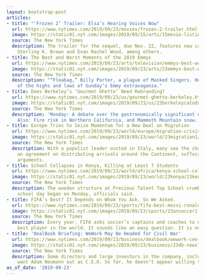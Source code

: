 ```yaml
---
layout: bootstrap-post
articles:
- title: "‘Frozen 2’ Trailer: Elsa’s Hearing Voices Now"
  url: https://www.nytimes.com/2019/09/23/movies/frozen-2-trailer.html
  image: https://static01.nyt.com/images/2019/09/15/arts/15movie-listings-frozen/15movie-listings-frozen-facebookJumbo.jpg
  source: The New York Times
  description: The trailer for the sequel, due Nov. 22, features new cast members
    Sterling K. Brown and Evan Rachel Wood, among others.
- title: The Best and Worst Moments of the 2019 Emmys
  url: https://www.nytimes.com/2019/09/23/arts/television/emmys-best-worst.html
  image: https://static01.nyt.com/images/2019/09/23/arts/23emmys-best-worst-got/23emmys-best-worst-got-facebookJumbo.jpg
  source: The New York Times
  description: "“Fleabag,” Billy Porter, a plague of Masked Singers. Here were some
    of the highs and lows of Sunday’s Emmy extravaganza."
- title: Does Berkeley’s ‘Gourmet Ghetto’ Need Rebranding?
  url: https://www.nytimes.com/2019/09/23/us/gourmet-ghetto-berkeley.html
  image: https://static01.nyt.com/images/2019/09/23/us/23berkeleycatoday/merlin_141631101_df4578cb-39c1-4f8a-8122-6bb83609c4d2-facebookJumbo.jpg
  source: The New York Times
  description: 'Monday: A debate over the gastronomically significant enclave’s nickname.
    Also: Fire risk in Northern California, and Mammoth Mountain snow.'
- title: Europe Tries to Seize Momentum for a New Deal on Migration
  url: https://www.nytimes.com/2019/09/23/world/europe/migration-crisis.html
  image: https://static01.nyt.com/images/2019/09/23/world/23migration1/23migration1-facebookJumbo.jpg
  source: The New York Times
  description: With a populist leader ousted in Italy, many see the chance to reach
    an agreement on distributing arrivals around the Continent, suffocating far-right
    arguments.
- title: School Collapses in Kenya, Killing at Least 7 Students
  url: https://www.nytimes.com/2019/09/23/world/africa/kenya-school-collapse.html
  image: https://static01.nyt.com/images/2019/09/23/world/23kenya/23kenya-facebookJumbo.jpg
  source: The New York Times
  description: The wooden structure at Precious Talent Top School crumbled as the
    school day began on Monday, officials said.
- title: FIFA’s Best? It Depends on Whom You Ask. So We Asked.
  url: https://www.nytimes.com/2019/09/23/sports/fifa-best-messi-ronaldo.html
  image: https://static01.nyt.com/images/2019/09/23/sports/23onsoccer1-print/23onsoccer-top-facebookJumbo.jpg
  source: The New York Times
  description: Every year, FIFA asks soccer’s captains and coaches to nominate the
    best player in the world. It sounds like an easy question. It is not.
- title: 'DealBook Briefing: WeWork May Be Headed for Civil War'
  url: https://www.nytimes.com/2019/09/23/business/dealbook/wework-ceo-adam-neumann.html
  image: https://static01.nyt.com/images/2019/09/23/business/23db-newsletter-wework/merlin_160921800_11c3762b-ffad-48f5-8256-69075a8913f3-facebookJumbo.jpg
  source: The New York Times
  description: Some directors and large investors in the company, including SoftBank,
    want Adam Neumann out as C.E.O. So far, he doesn’t appear willing to go.
as_of_date: '2019-09-23'
---
```


